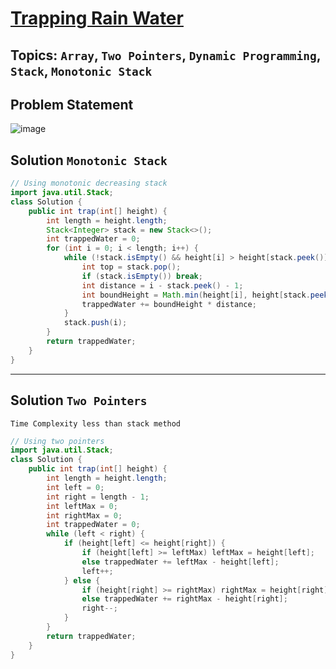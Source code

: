 # [Trapping Rain Water](https://leetcode.com/problems/trapping-rain-water/description/?envType=study-plan-v2&envId=top-interview-150)
## Topics: `Array`, `Two Pointers`, `Dynamic Programming`, `Stack`, `Monotonic Stack`
## Problem Statement
![image](https://github.com/SiddhantKumarMaurya/LeetCode_Questions/assets/107787014/4c246752-1e2b-487e-9176-c38b409e5cba)
## Solution `Monotonic Stack`
```java
// Using monotonic decreasing stack
import java.util.Stack;
class Solution {
    public int trap(int[] height) {
        int length = height.length;
        Stack<Integer> stack = new Stack<>();
        int trappedWater = 0;
        for (int i = 0; i < length; i++) {
            while (!stack.isEmpty() && height[i] > height[stack.peek()]) {
                int top = stack.pop();
                if (stack.isEmpty()) break;
                int distance = i - stack.peek() - 1;
                int boundHeight = Math.min(height[i], height[stack.peek()]) - height[top];
                trappedWater += boundHeight * distance;
            }
            stack.push(i);
        }
        return trappedWater;
    }
}
```
***
## Solution `Two Pointers`
`Time Complexity less than stack method`
```java
// Using two pointers
import java.util.Stack;
class Solution {
    public int trap(int[] height) {
        int length = height.length;
        int left = 0;
        int right = length - 1;
        int leftMax = 0;
        int rightMax = 0;
        int trappedWater = 0;
        while (left < right) {
            if (height[left] <= height[right]) {
                if (height[left] >= leftMax) leftMax = height[left];
                else trappedWater += leftMax - height[left];
                left++;
            } else {
                if (height[right] >= rightMax) rightMax = height[right];
                else trappedWater += rightMax - height[right];
                right--;
            }
        }
        return trappedWater;
    }
}
```
